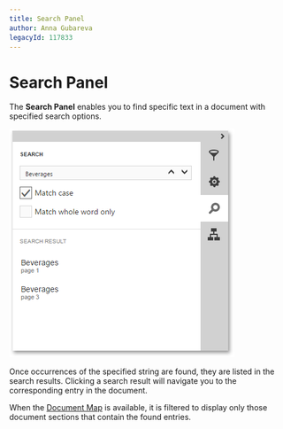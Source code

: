```yaml
---
title: Search Panel
author: Anna Gubareva
legacyId: 117833
---
```

# Search Panel
The **Search Panel** enables you to find specific text in a document with specified search options.

![web-designer-document-preview-search-panel](../../../images/img125917.png)

Once occurrences of the specified string are found, they are listed in the search results. Clicking a search result will navigate you to the corresponding entry in the document.

When the [Document Map](document-map-panel.md) is available, it is filtered to display only those document sections that contain the found entries.